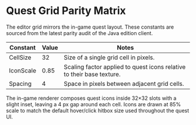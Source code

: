 # Quest Grid Parity Matrix

The editor grid mirrors the in-game quest layout. These constants are sourced from the latest parity audit of the Java edition client.

| Constant   | Value | Notes |
|------------|-------|-------|
| CellSize   | 32    | Size of a single grid cell in pixels. |
| IconScale  | 0.85  | Scaling factor applied to quest icons relative to their base texture. |
| Spacing    | 4     | Space in pixels between adjacent grid cells. |

The in-game renderer composes quest icons inside 32×32 slots with a slight inset, leaving a 4 px gap around each cell. Icons are drawn at 85% scale to match the default hover/click hitbox size used throughout the quest UI.
